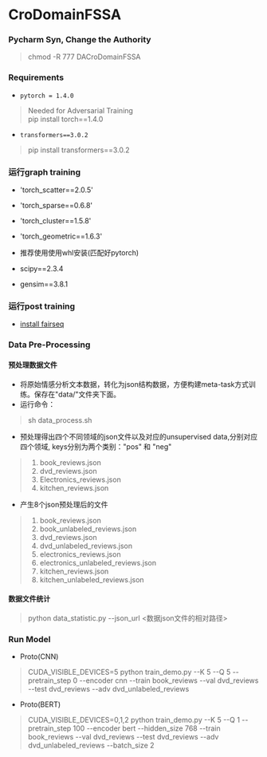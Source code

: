# CroDomainFSSA

### Pycharm Syn, Change the Authority 
> chmod  -R 777 DACroDomainFSSA


### Requirements
* `pytorch = 1.4.0`  
> Needed for Adversarial Training \
> pip install torch==1.4.0
* `transformers==3.0.2`  
> pip install transformers==3.0.2

### 运行graph training 
* 'torch_scatter==2.0.5'
* 'torch_sparse==0.6.8'
* 'torch_cluster==1.5.8'
* 'torch_geometric==1.6.3'

* 推荐使用使用whl安装(匹配好pytorch)

* scipy==2.3.4
* gensim==3.8.1

### 运行post training
* [install fairseq](https://github.com/pytorch/fairseq)

### Data Pre-Processing
#### 预处理数据文件
* 将原始情感分析文本数据，转化为json结构数据，方便构建meta-task方式训练。保存在"data/"文件夹下面。
* 运行命令：
> sh data_process.sh
* 预处理得出四个不同领域的json文件以及对应的unsupervised data,分别对应四个领域, keys分别为两个类别："pos" 和 "neg"
> 1. book_reviews.json
> 2. dvd_reviews.json
> 3. Electronics_reviews.json
> 4. kitchen_reviews.json
* 产生8个json预处理后的文件
> 1. book_reviews.json
> 2. book_unlabeled_reviews.json
> 3. dvd_reviews.json
> 4. dvd_unlabeled_reviews.json
> 5. electronics_reviews.json
> 6. electronics_unlabeled_reviews.json
> 7. kitchen_reviews.json
> 8. kitchen_unlabeled_reviews.json

#### 数据文件统计
> python data_statistic.py --json_url <数据json文件的相对路径>


### Run Model
* Proto(CNN)
> CUDA_VISIBLE_DEVICES=5 python train_demo.py --K 5 --Q 5 --pretrain_step 0 --encoder cnn --train book_reviews  --val dvd_reviews --test dvd_reviews --adv dvd_unlabeled_reviews
* Proto(BERT)
> CUDA_VISIBLE_DEVICES=0,1,2 python train_demo.py --K 5 --Q 1 --pretrain_step 100 --encoder bert --hidden_size 768 --train book_reviews  --val dvd_reviews --test dvd_reviews --adv dvd_unlabeled_reviews --batch_size 2
